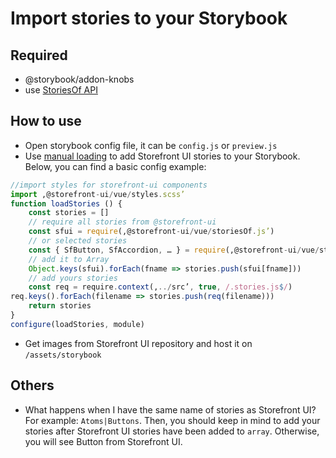# Import stories to your Storybook

## Required
- @storybook/addon-knobs
- use [StoriesOf API](https://storybook.js.org/docs/formats/storiesof-api/)

## How to use
- Open storybook config file, it can be `config.js` or `preview.js`
- Use [manual loading](https://storybook.js.org/docs/basics/writing-stories/#loading-stories) to add Storefront UI stories to your Storybook. Below, you can find a basic config example:
``` js
//import styles for storefront-ui components
import ‚@storefront-ui/vue/styles.scss’
function loadStories () {
    const stories = []
    // require all stories from @storefront-ui
    const sfui = require(‚@storefront-ui/vue/storiesOf.js’)
    // or selected stories
    const { SfButton, SfAccordion, … } = require(‚@storefront-ui/vue/storiesOf.js’)
    // add it to Array
    Object.keys(sfui).forEach(fname => stories.push(sfui[fname]))
    // add yours stories
    const req = require.context(‚../src’, true, /.stories.js$/)
req.keys().forEach(filename => stories.push(req(filename)))
    return stories
}
configure(loadStories, module)
``` 
- Get images from Storefront UI repository and host it on `/assets/storybook`
## Others
- What happens when I have the same name of stories as Storefront UI? For example: `Atoms|Buttons`. Then, you should keep in mind to add your stories after Storefront UI stories have been added to `array`. Otherwise, you will see Button from Storefront UI.
